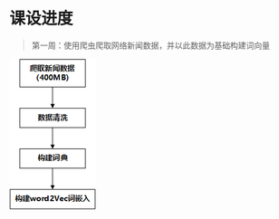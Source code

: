 # 课设进度

> 第一周：使用爬虫爬取网络新闻数据，并以此数据为基础构建词向量

![image-20220930085205451](README/image-20220930085205451.png)
